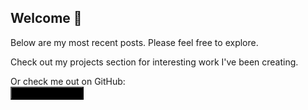 ## Welcome :wave:

Below are my most recent posts. Please feel free to explore.

Check out my projects section for interesting work I've been creating.

Or check me out on GitHub:<br />
<a href="https://github.com/shadowimmage"><button style="background-color:Black" type="button" class="btn btn-primary"><span style="vertical-align:middle"><i class="fab fa-github button-icon"></i></span>&nbsp;&nbsp;shadowimmage</button></a>